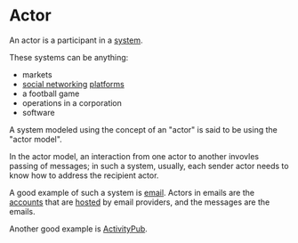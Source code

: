 # Actor

An actor is a participant in a [system](/docs/glossary/system).

These systems can be anything:

- markets
- [social networking](/docs/glossary/social-network) [platforms](/docs/glossary/platform)
- a football game
- operations in a corporation
- software

A system modeled using the concept of an "actor" is said to be using the "actor model".

In the actor model, an interaction from one actor to another invovles passing of messages; in such a system, usually, each sender actor needs to know how to address the recipient actor.

A good example of such a system is [email](/docs/glossary/email). Actors in emails are the [accounts](/docs/glossary/account) that are [hosted](/docs/glossary/host) by email providers, and the messages are the emails.

Another good example is [ActivityPub](https://www.w3.org/TR/activitypub/).